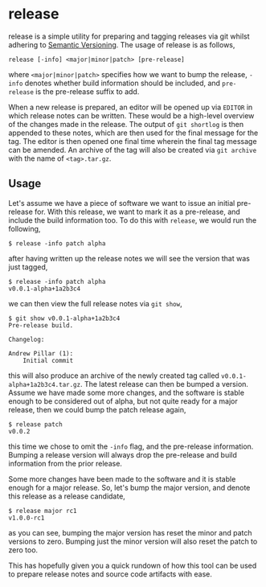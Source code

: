 # release

release is a simple utility for preparing and tagging releases via git whilst
adhering to [Semantic Versioning][0]. The usage of release is as follows,

    release [-info] <major|minor|patch> [pre-release]

where `<major|minor|patch>` specifies how we want to bump the release, `-info`
denotes whether build information should be included, and `pre-release` is the
pre-release suffix to add.

[0]: https://semver.org/

When a new release is prepared, an editor will be opened up via `EDITOR` in
which release notes can be written. These would be a high-level overview of the
changes made in the release. The output of `git shortlog` is then appended to
these notes, which are then used for the final message for the tag. The editor
is then opened one final time wherein the final tag message can be amended. An
archive of the tag will also be created via `git archive` with the name of
`<tag>.tar.gz`.

## Usage

Let's assume we have a piece of software we want to issue an initial pre-release
for. With this release, we want to mark it as a pre-release, and include the
build information too. To do this with `release`, we would run the following,

    $ release -info patch alpha

after having written up the release notes we will see the version that was just
tagged,

    $ release -info patch alpha
    v0.0.1-alpha+1a2b3c4

we can then view the full release notes via `git show`,

    $ git show v0.0.1-alpha+1a2b3c4
    Pre-release build.

    Changelog:

    Andrew Pillar (1):
        Initial commit

this will also produce an archive of the newly created tag called
`v0.0.1-alpha+1a2b3c4.tar.gz`. The latest release can then be bumped a version.
Assume we have made some more changes, and the software is stable enough to be
considered out of alpha, but not quite ready for a major release, then we could
bump the patch release again,

    $ release patch
    v0.0.2

this time we chose to omit the `-info` flag, and the pre-release information.
Bumping a release version will always drop the pre-release and build information
from the prior release.

Some more changes have been made to the software and it is stable enough for a
major release. So, let's bump the major version, and denote this release as a
release candidate,

    $ release major rc1
    v1.0.0-rc1

as you can see, bumping the major version has reset the minor and patch versions
to zero. Bumping just the minor version will also reset the patch to zero too.

This has hopefully given you a quick rundown of how this tool can be used to
prepare release notes and source code artifacts with ease.
